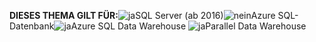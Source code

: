<Token>**DIESES THEMA GILT FÜR:**![ja](media/yes.png)SQL Server (ab 2016)![nein](media/no.png)Azure SQL-Datenbank![ja](media/yes.png)Azure SQL Data Warehouse ![ja](media/yes.png)Parallel Data Warehouse </Token>

